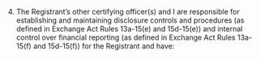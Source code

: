 4. The  Registrant’s  other  certifying  officer(s)  and  I  are  responsible  for  establishing  and  maintaining  disclosure  controls  and
procedures  (as  defined  in  Exchange  Act  Rules  13a-15(e)  and  15d-15(e))  and  internal  control  over  financial  reporting  (as
defined in Exchange Act Rules 13a-15(f) and 15d-15(f)) for the Registrant and have: